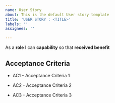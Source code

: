 ```yaml
---
name: User Story
about: This is the default User story template
title: 'USER STORY : <TITLE>'
labels: ''
assignees: ''

---
```


As a **role** I can **capability** so that **received benefit**

## Acceptance Criteria

* AC1 - Acceptance Criteria 1

* AC2 - Acceptance Criteria 2

* AC3 - Acceptance Criteria 3
